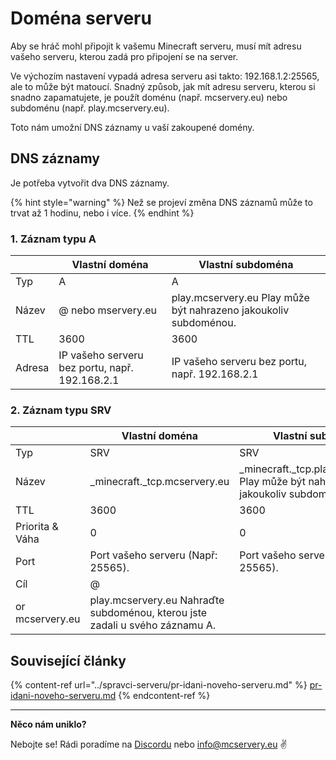 # Doména serveru

Aby se hráč mohl připojit k vašemu Minecraft serveru, musí mít adresu vašeho serveru, kterou zadá pro připojení se na server.

Ve výchozím nastavení vypadá adresa serveru asi takto: 192.168.1.2:25565, ale to může být matoucí. Snadný způsob, jak mít adresu serveru, kterou si snadno zapamatujete, je použít doménu (např. mcservery.eu) nebo subdoménu (např. play.mcservery.eu).

Toto nám umožní DNS záznamy u vaší zakoupené domény.

## DNS záznamy

Je potřeba vytvořit dva DNS záznamy.

{% hint style="warning" %}
Než se projeví změna DNS záznamů může to trvat až 1 hodinu, nebo i více.
{% endhint %}

### 1. Záznam typu A

|        | Vlastní doména                                 | Vlastní subdoména                                                |
| ------ | ---------------------------------------------- | ---------------------------------------------------------------- |
| Typ    | A                                              | A                                                                |
| Název  | @ nebo mservery.eu                             | play.mcservery.eu Play může být nahrazeno jakoukoliv subdoménou. |
| TTL    | 3600                                           | 3600                                                             |
| Adresa | IP vašeho serveru bez portu, např. 192.168.2.1 | IP vašeho serveru bez portu, např. 192.168.2.1                   |

### 2. Záznam typu SRV

|                  | Vlastní doména                                                               | Vlastní subdoména                                                                  |
| ---------------- | ---------------------------------------------------------------------------- | ---------------------------------------------------------------------------------- |
| Typ              | SRV                                                                          | SRV                                                                                |
| Název            | \_minecraft.\_tcp.mcservery.eu                                               | \_minecraft.\_tcp.play.mcservery.eu Play může být nahrazeno jakoukoliv subdoménou. |
| TTL              | 3600                                                                         | 3600                                                                               |
| Priorita & Váha  | 0                                                                            | 0                                                                                  |
| Port             | Port vašeho serveru (Např: 25565).                                           | Port vašeho serveru (Např: 25565).                                                 |
| Cíl              | @                                                                            |                                                                                    |
|  or mcservery.eu | play.mcservery.eu Nahraďte subdoménou, kterou jste zadali u svého záznamu A. |                                                                                    |

## Související články

{% content-ref url="../spravci-serveru/pr-idani-noveho-serveru.md" %}
[pr-idani-noveho-serveru.md](../spravci-serveru/pr-idani-noveho-serveru.md)
{% endcontent-ref %}

****

**Něco nám uniklo?**

Nebojte se! Rádi poradíme na [Discordu](https://discord.mcservery.eu) nebo [info@mcservery.eu](mailto:info@mcservery.eu) ✌️
